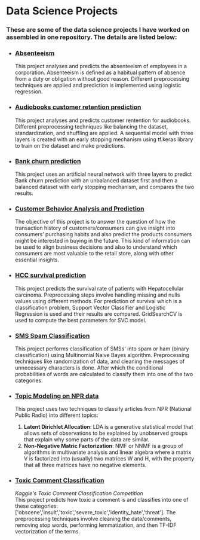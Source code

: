 
# Data Science Projects

### These are some of the data science projects I have worked on assembled in one repository. The details are listed below: 

* ### [Absenteeism](https://github.com/purvimisal/datascience/tree/master/Absenteeism)
    This project analyses and predicts the absenteeism of employees in a corporation. Absenteeism is defined as a habitual pattern of absence from a duty or obligation without good reason. Different preprocessing techniques are applied and prediction is implemented using logistic regression. 
    
* ### [Audiobooks customer retention prediction](https://github.com/purvimisal/datascience/tree/master/Audiobooks_customer_retention_prediction)
    This project analyses and predicts customer rentention for audiobooks. Different preprocessing techniques like balancing the dataset, standardization, and shuffling are applied. A sequential model with three layers is created with an early stopping mechanism using tf.keras library to train on the dataset and make predictions.  
    
* ### [Bank churn prediction](https://github.com/purvimisal/datascience/tree/master/Bank-churn-prediction)
    This project uses an artificial neural network with three layers to predict Bank churn prediction with an unbalanced dataset first and then a balanced dataset with early stopping mechanism, and compares the two results.  
    
* ### [Customer Behavior Analysis and Prediction](https://github.com/purvimisal/datascience/tree/master/Customer-Behavior-Analysis-and-Prediction)
    The objective of this project is to answer the question of how the transaction history of customers/consumers can give insight into consumers’ purchasing habits and also predict the products consumers might be interested in buying in the future. This kind of information can be used to align business decisions and also to understand which consumers are most valuable to the retail store, along with other essential insights.  

* ### [HCC survival prediction](https://github.com/purvimisal/datascience/tree/master/HCC-survival-prediction)  
    This project predicts the survival rate of patients with Hepatocellular carcinoma. Preprocessing steps involve handling missing and nulls values using different methods. For prediction of survival which is a classification problem, Support Vector Classifier and Logistic Regression is used and their results are compared. GridSearchCV is used to compute the best parameters for SVC model.  
    
* ### [SMS Spam Classification](https://github.com/purvimisal/datascience/tree/master/SMS-Spam-Classification-Naive-Bayes) 
    This project performs classification of SMSs' into spam or ham (binary classification) using Multinomial Naive Bayes algorithm. Preprocessing techniques like randomization of data, and cleaning the messages of unnecessary characters is done. After which the conditional probabilities of words are calculated to classify them into one of the two categories. 
    
* ### [Topic Modeling on NPR data](https://github.com/purvimisal/datascience/tree/master/Topic-Modelling-NPR)
    This project uses two techniques to classify articles from NPR (National Public Radio) into different topics:
    1. __Latent Dirichlet Allocation__: LDA is a generative statistical model that allows sets of observations to be explained by unobserved groups that explain why some parts of the data are similar.
    1. __Non-Negative Matric Factorization__: NMF or NNMF is a group of algorithms in multivariate analysis and linear algebra where a matrix V is factorized into (usually) two matrices W and H, with the property that all three matrices have no negative elements.
    

* ### [Toxic Comment Classification](https://github.com/purvimisal/datascience/tree/master/Toxic-comment-classification)
    *Kaggle's Toxic Comment Classification Competition*  
    This project predicts how toxic a comment is and classifies into one of these categories: ['obscene','insult','toxic','severe_toxic','identity_hate','threat']. The preprocessing techniques involve cleaning the data/comments, removing stop words, performing lemmatization, and then TF-IDF vectorization of the terms. 
